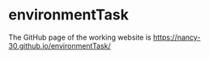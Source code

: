 # environmentTask

The GitHub page of the working website is https://nancy-30.github.io/environmentTask/
